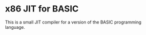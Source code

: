 
x86 JIT for BASIC
=================
This is a small JIT compiler for a version of the BASIC programming language.
